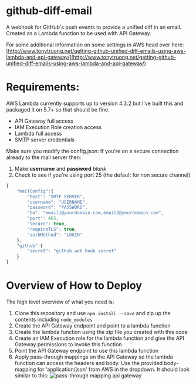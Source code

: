 # github-diff-email
A webhook for GitHub's push events to provide a unified diff in an email. Created as a Lambda function to be used with API Gateway.

For some additional information on some settings in AWS head over here: [http://www.tonytruong.net/getting-github-unified-diff-emails-using-aws-lambda-and-api-gateway/](http://www.tonytruong.net/getting-github-unified-diff-emails-using-aws-lambda-and-api-gateway/)

# Requirements:
AWS Lambda currently supports up to version 4.3.2 but I've built this and packaged it on 5.7+ so that should be fine.
- API Gateway full access
- IAM Execution Role creation access
- Lambda full access
- SMTP server credentials

Make sure you modify the config.json:
If you're on a secure connection already to the mail server then:

 1. Make **username** and **password** *blank*
 2. Check to see if you're using port 25 (the default for non secure channel)

```javascript
{
    "mailConfig":{
        "host": "SMTP SERVER",
        "username": "USERNAME",
        "password": "PASSWORD",        
        "to": "email1@yourdomain.com,email2@yourdomain.com",
        "port": 465,
        "secure": true,
        "requireTLS": true,
        "authMethod": "LOGIN"
    },
    "github":{
        "secret": "github web hook secret"
    }
}

```


# Overview of How to Deploy
The high level overview of what you need is:

1. Clone this repository and use `npm install --save` and zip up the contents including `node_modules`
2. Create the API Gateway endpoint and point to a lambda function
3. Create the lambda function using the zip file you created with this code
4. Create an IAM Execution role for the lambda function and give the API Gateway permissions to invoke this function
5. Point the API Gateway endpoint to use this lambda function
6. Apply pass-through mappings on the API Gateway so the lambda function can access the headers and body. Use the provided body-mapping for 'application/json' from AWS in the dropdown. It should look similar to this:
![pass-through mapping api gateway](http://www.tonytruong.net/content/images/2016/07/configure_integration_endpoint_to_passthrough_everything.png)
